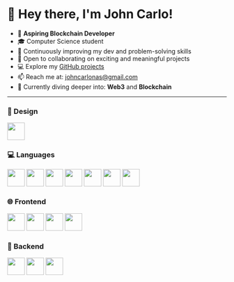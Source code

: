 # 👋 Hey there, I'm John Carlo!
- 🌟 **Aspiring Blockchain Developer**
- 🎓 Computer Science student
- 🌱 Continuously improving my dev and problem-solving skills
- 🤝 Open to collaborating on exciting and meaningful projects
- 💻 Explore my [GitHub projects](https://github.com/johncarlonas?tab=repositories)
- 📫 Reach me at: johncarlonas@gmail.com
- 🚀 Currently diving deeper into: **Web3** and **Blockchain**

---

### 🎨 Design
<p>
  <img src="https://cdn.jsdelivr.net/gh/devicons/devicon/icons/figma/figma-original.svg" width="40" height="40"/>
</p>

### 💻 Languages
<p>
  <img src="https://cdn.jsdelivr.net/gh/devicons/devicon/icons/python/python-original.svg" width="40" height="40"/>
  <img src="https://cdn.jsdelivr.net/gh/devicons/devicon/icons/cplusplus/cplusplus-original.svg" width="40" height="40"/>
  <img src="https://cdn.jsdelivr.net/gh/devicons/devicon/icons/java/java-original.svg" width="40" height="40"/>
  <img src="https://cdn.jsdelivr.net/gh/devicons/devicon/icons/javascript/javascript-original.svg" width="40" height="40"/>
  <img src="https://cdn.jsdelivr.net/gh/devicons/devicon/icons/arduino/arduino-original.svg" width="40" height="40"/>
  <img src="https://cdn.jsdelivr.net/gh/devicons/devicon/icons/dart/dart-original.svg" width="40" height="40"/>
  <img src="https://cdn.jsdelivr.net/gh/devicons/devicon/icons/solidity/solidity-original.svg" width="40" height="40"/>
</p>

### 🌐 Frontend
<p>
  <img src="https://cdn.jsdelivr.net/gh/devicons/devicon/icons/html5/html5-original.svg" width="40" height="40"/>
  <img src="https://cdn.jsdelivr.net/gh/devicons/devicon/icons/css3/css3-original.svg" width="40" height="40"/>
  <img src="https://cdn.jsdelivr.net/gh/devicons/devicon/icons/react/react-original.svg" width="40" height="40"/>
  <img src="https://cdn.jsdelivr.net/gh/devicons/devicon/icons/flutter/flutter-original.svg" width="40" height="40"/>
</p>

### 🧩 Backend
<p>
  <img src="https://cdn.jsdelivr.net/gh/devicons/devicon/icons/flask/flask-original.svg" width="40" height="40"/>
  <img src="https://cdn.jsdelivr.net/gh/devicons/devicon/icons/nodejs/nodejs-original.svg" width="40" height="40"/>
  <img src="https://cdn.jsdelivr.net/gh/devicons/devicon/icons/supabase/supabase-original.svg" width="40" height="40"/>
</p>

